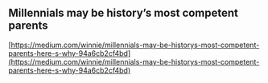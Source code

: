 ## Millennials may be history’s most competent parents
  
  [https://medium.com/winnie/millennials-may-be-historys-most-competent-parents-here-s-why-94a6cb2cf4bd](https://medium.com/winnie/millennials-may-be-historys-most-competent-parents-here-s-why-94a6cb2cf4bd)
